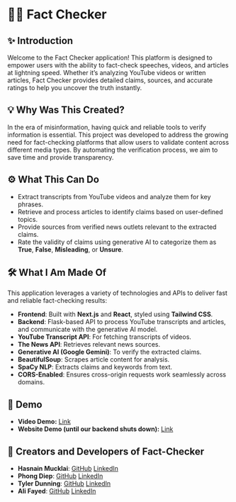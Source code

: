 # 🕵️‍♂️ Fact Checker

## ✨ Introduction
Welcome to the Fact Checker application! This platform is designed to empower users with the ability to fact-check speeches, videos, and articles at lightning speed. Whether it’s analyzing YouTube videos or written articles, Fact Checker provides detailed claims, sources, and accurate ratings to help you uncover the truth instantly.

## 💡 Why Was This Created?
In the era of misinformation, having quick and reliable tools to verify information is essential. This project was developed to address the growing need for fact-checking platforms that allow users to validate content across different media types. By automating the verification process, we aim to save time and provide transparency.

## ⚙️ What This Can Do
- Extract transcripts from YouTube videos and analyze them for key phrases.
- Retrieve and process articles to identify claims based on user-defined topics.
- Provide sources from verified news outlets relevant to the extracted claims.
- Rate the validity of claims using generative AI to categorize them as **True**, **False**, **Misleading**, or **Unsure**.

## 🛠️ What I Am Made Of
This application leverages a variety of technologies and APIs to deliver fast and reliable fact-checking results:
- **Frontend**: Built with **Next.js** and **React**, styled using **Tailwind CSS**.
- **Backend**: Flask-based API to process YouTube transcripts and articles, and communicate with the generative AI model.
- **YouTube Transcript API**: For fetching transcripts of videos.
- **The News API**: Retrieves relevant news sources.
- **Generative AI (Google Gemini)**: To verify the extracted claims.
- **BeautifulSoup**: Scrapes article content for analysis.
- **SpaCy NLP**: Extracts claims and keywords from text.
- **CORS-Enabled**: Ensures cross-origin requests work seamlessly across domains.

## 🎥 Demo
* **Video Demo:** [Link](https://www.youtube.com/here) <br>
* **Website Demo (until our backend shuts down):** [Link](https://here.netlify.app/)

## 🧑 Creators and Developers of Fact-Checker
* **Hasnain Mucklai**: [GitHub](https://github.com/Hasnain7861) [LinkedIn](https://www.linkedin.com/in/hasnainmucklai/)
* **Phong Diep**: [GitHub](https://github.com/PhongDiep2003) [LinkedIn](https://www.linkedin.com/in/here/)
* **Tyler Dunning**: [GitHub](https://github.com/Tyler-Dunning) [LinkedIn](https://www.linkedin.com/in/here/)
* **Ali Fayed**: [GitHub](https://github.com/alifayed02) [LinkedIn](https://www.linkedin.com/in/here/)

